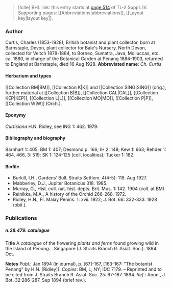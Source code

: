 > [!cite] BHL link: this entry starts at [page 514](https://www.biodiversitylibrary.org/page/33266191) of TL-2 Suppl. IV.
> Supporting pages: [[Abbreviations|abbreviations]], [[Layout key|layout key]].

### Author

Curtis, Charles (1853-1928), British botanist and plant collector, born at Barnstaple, Devon, plant collector for Bale's Nursery, North Devon, collected for Veitch 1878-1884, to Borneo, Sumatra, Java, Molluccas, etc. ca. 1880, in charge of the Botanical Garden at Penang 1884-1903, returned to England at Barnstaple, died 16 Aug 1928. 
**Abbreviated name**: *Ch. Curtis*

#### Herbarium and types

[[Collection BM|BM]], [[Collection K|K]] and [[Collection SING|SING]] (orig.), further material at [[Collection B|B]], [[Collection CAL|CAL]], [[Collection KEP|KEP]], [[Collection L|L]], [[Collection MO|MO]], [[Collection P|P]], [[Collection W|W]] (Orch.).

#### Eponymy

*Curtisiana* H.N. Ridley, see ING 1: 462. 1979.

#### Bibliography and biography

Barnhart 1: 405; BM 1: 407; Desmond p. 166; IH 2: 148; Kew 1: 663; Rehder 1: 464, 466, 3: 519; SK 1: 124-125 (coll. localities); Tucker 1: 182.

#### Biofile

- Burkill, I.H., Gardens’ Bull. Straits Settlem. 4(4-5): 119. Aug 1927.
- Mabberley, D.J., Jupiter Botanicus 318. 1985.
- Murray, G., Hist. coll. nat. hist. depts. Brit. Mus. 1: 142. 1904 (coll. at BM).
- Reinikka, M.A., A history of the Orchid 266-268. 1972.
- Ridley, H.N., Fl. Malay Penins. 1: xvii. 1922; J. Bot. 66: 332-333. 1928 (obit.).

### Publications

##### n.28.479. catalogue

**Title**
A *catalogue* of the flowering *plants and ferns* found growing wild in the Island of *Penang*... Singapore (J. Straits Branch R. Asiat. Soc.). 1894. Oct.

**Notes**
*Publ*.: Jan 1894 (in journal), p. \[67\]-167, \[163-167: "The botanist Penang" by H.N. \[Ridley\]\].
*Copies*: BM, L, NY; IDC 7179. – Reprinted and to be cited from J. Straits Branch R. Asiat. Soc. 25: 67-167. 1894.
*Ref*.: Anon., J. Bot. 32:286-287. Sep 1894 (brief rev.).

